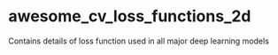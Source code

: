 # awesome_cv_loss_functions_2d
Contains details of loss function used in all major deep learning models
